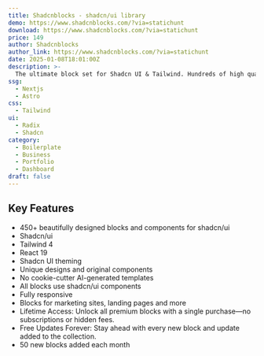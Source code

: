 ```yaml
---
title: Shadcnblocks - shadcn/ui library
demo: https://www.shadcnblocks.com/?via=statichunt
download: https://www.shadcnblocks.com/?via=statichunt
price: 149
author: Shadcnblocks
author_link: https://www.shadcnblocks.com/?via=statichunt
date: 2025-01-08T18:01:00Z
description: >-
  The ultimate block set for Shadcn UI & Tailwind. Hundreds of high quality blocks for shadcn/ui ready to copy and paste.
ssg:
  - Nextjs
  - Astro
css:
  - Tailwind
ui:
  - Radix
  - Shadcn
category:
  - Boilerplate
  - Business
  - Portfolio
  - Dashboard
draft: false
---
```


## Key Features

- 450+ beautifully designed blocks and components for shadcn/ui
- Shadcn/ui
- Tailwind 4
- React 19
- Shadcn UI theming
- Unique designs and original components
- No cookie-cutter AI-generated templates
- All blocks use shadcn/ui components
- Fully responsive
- Blocks for marketing sites, landing pages and more
- Lifetime Access: Unlock all premium blocks with a single purchase—no subscriptions or hidden fees.
- Free Updates Forever: Stay ahead with every new block and update added to the collection.
- 50 new blocks added each month
